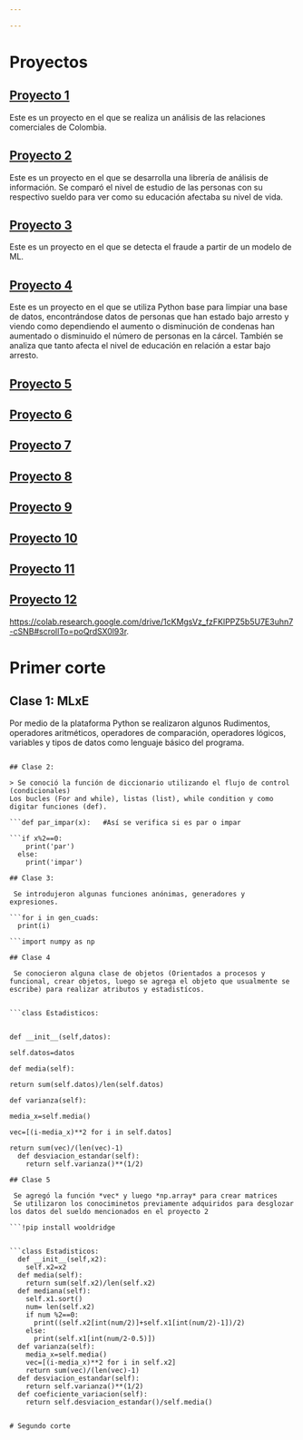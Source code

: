 ```yaml
---

---
```


# Proyectos
## [Proyecto 1](.\proyecto1.md)
Este es un proyecto en el que se realiza un análisis de las relaciones comerciales de Colombia.
## [Proyecto 2]()
Este es un proyecto en el que se desarrolla una librería de análisis de información. Se comparó el nivel de estudio de las personas con su respectivo sueldo para ver como su educación afectaba su nivel de vida.  
## [Proyecto 3]()
Este es un proyecto en el que se detecta el fraude a partir de un modelo de ML.
## [Proyecto 4]()
Este es un proyecto en el que se utiliza Python base para limpiar una base de datos, encontrándose datos de personas que han estado bajo arresto y viendo como dependiendo el aumento o disminución de condenas han aumentado o disminuido el número de personas en la cárcel. También se analiza que tanto afecta el nivel de educación en relación a estar bajo arresto.

## [Proyecto 5]()

## [Proyecto 6]()

## [Proyecto 7]()

## [Proyecto 8]()

## [Proyecto 9]()

## [Proyecto 10]()

## [Proyecto 11]()

## [Proyecto 12]()

https://colab.research.google.com/drive/1cKMgsVz_fzFKlPPZ5b5U7E3uhn7-cSNB#scrollTo=poQrdSX0l93r.



# Primer corte

## Clase 1: MLxE

 Por medio de la plataforma Python se realizaron algunos Rudimentos, operadores aritméticos, operadores de comparación, operadores lógicos, variables y tipos de datos como lenguaje básico del programa.


```print('Hola,mundo)

## Clase 2:

> Se conoció la función de diccionario utilizando el flujo de control (condicionales)  
Los bucles (For and while), listas (list), while condition y como digitar funciones (def).

```def par_impar(x):   #Así se verifica si es par o impar

```if x%2==0:
    print('par')
  else:
    print('impar')
    
## Clase 3:

 Se introdujeron algunas funciones anónimas, generadores y expresiones.

```for i in gen_cuads:
  print(i)

```import numpy as np

## Clase 4

 Se conocieron alguna clase de objetos (Orientados a procesos y funcional, crear objetos, luego se agrega el objeto que usualmente se escribe) para realizar atributos y estadistícos.
 

```class Estadisticos:


def __init__(self,datos):

self.datos=datos

def media(self):

return sum(self.datos)/len(self.datos)

def varianza(self):

media_x=self.media()

vec=[(i-media_x)**2 for i in self.datos]

return sum(vec)/(len(vec)-1)
  def desviacion_estandar(self):
    return self.varianza()**(1/2)

## Clase 5

 Se agregó la función *vec* y luego *np.array* para crear matrices
 Se utilizaron los conociminetos previamente adquiridos para desglozar los datos del sueldo mencionados en el proyecto 2  

```!pip install wooldridge


```class Estadisticos:
  def __init__(self,x2):
    self.x2=x2
  def media(self):
    return sum(self.x2)/len(self.x2)
  def mediana(self):
    self.x1.sort()
    num= len(self.x2)
    if num %2==0:
      print((self.x2[int(num/2)]+self.x1[int(num/2)-1])/2)
    else:
      print(self.x1[int(num/2-0.5)])
  def varianza(self):
    media_x=self.media()
    vec=[(i-media_x)**2 for i in self.x2]
    return sum(vec)/(len(vec)-1)
  def desviacion_estandar(self):
    return self.varianza()**(1/2)
  def coeficiente_variacion(self):
    return self.desviacion_estandar()/self.media()


# Segundo corte


